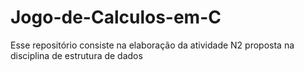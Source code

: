 # Jogo-de-Calculos-em-C
Esse repositório consiste na elaboração da atividade N2 proposta na disciplina de estrutura de dados
